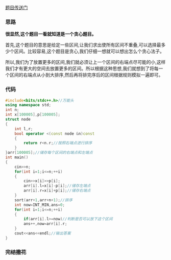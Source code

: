[题目传送门](https://www.luogu.com.cn/problem/AT5748)

### 思路
**很显然,这个题目一看就知道是一个贪心题目。**

首先,这个题目的意思是给定一些区间,让我们求出使所有区间不重叠,可以选择最多少个区间。比较容易,这个题目是贪心,我们仔细一想就可以想出怎么个贪心法子。

所以,我们为了放置更多的区间,我们就必须让上一个区间的右端点尽可能的小,这样我们才有更大的空间去放置更多的区间。所以根据这种思想,我们就想到了将每一个区间的右端点从小到大排序,然后再将排完序后的区间根据规则模拟一遍即可。

### 代码
```cpp
#include<bits/stdc++.h>//万能头
using namespace std;
int n;
int x[100005],p[100005];
struct node
{
	int l,r;
	bool operator <(const node &n)const
	{
		return r<n.r;//按照右端点进行排序
	}
}arr[100005];//储存每个区间的右端点和左端点
int main()
{
	cin>>n;
	for(int i=1;i<=n;++i)
	{
		cin>>x[i]>>p[i];
		arr[i].l=x[i]-p[i];//储存左端点
		arr[i].r=x[i]+p[i];//储存右端点
	}
	sort(arr+1,arr+n+1);//排序
	int now=INT_MIN,ans=0;
	for(int i=1;i<=n;++i)
	{
		if(arr[i].l>=now)//判断是否可以放下这个区间
		ans++,now=arr[i].r;
	}
	cout<<ans<<endl;//输出答案
}
```

### ~~完结撒花~~